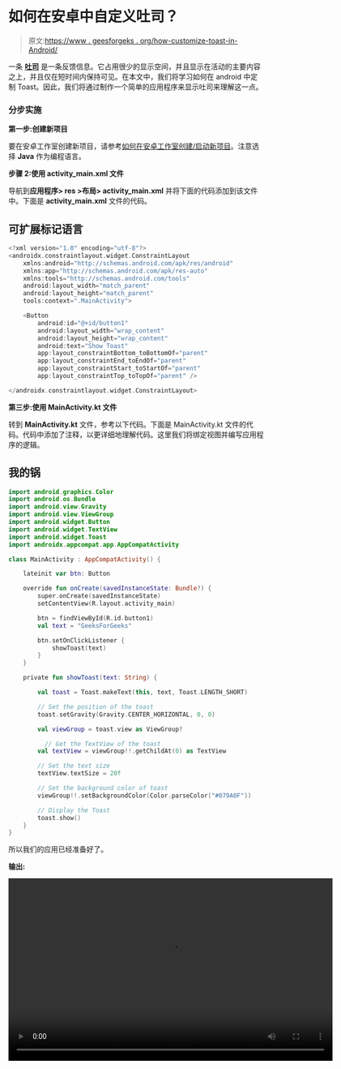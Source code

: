 # 如何在安卓中自定义吐司？

> 原文:[https://www . geesforgeks . org/how-customize-toast-in-Android/](https://www.geeksforgeeks.org/how-to-customize-toast-in-android/)

一条 [**吐司**](https://www.geeksforgeeks.org/toasts-android-studio/) 是一条反馈信息。它占用很少的显示空间，并且显示在活动的主要内容之上，并且仅在短时间内保持可见。在本文中，我们将学习如何在 android 中定制 Toast。因此，我们将通过制作一个简单的应用程序来显示吐司来理解这一点。

### **分步实施**

**第一步:创建新项目**

要在安卓工作室创建新项目，请参考[如何在安卓工作室创建/启动新项目](https://www.geeksforgeeks.org/android-how-to-create-start-a-new-project-in-android-studio/)。注意选择 **Java** 作为编程语言。

**步骤 2:使用 activity_main.xml 文件**

导航到**应用程序> res >布局> activity_main.xml** 并将下面的代码添加到该文件中。下面是 **activity_main.xml** 文件的代码。

## 可扩展标记语言

```kt
<?xml version="1.0" encoding="utf-8"?>
<androidx.constraintlayout.widget.ConstraintLayout 
    xmlns:android="http://schemas.android.com/apk/res/android"
    xmlns:app="http://schemas.android.com/apk/res-auto"
    xmlns:tools="http://schemas.android.com/tools"
    android:layout_width="match_parent"
    android:layout_height="match_parent"
    tools:context=".MainActivity">

    <Button
        android:id="@+id/button1"
        android:layout_width="wrap_content"
        android:layout_height="wrap_content"
        android:text="Show Toast"
        app:layout_constraintBottom_toBottomOf="parent"
        app:layout_constraintEnd_toEndOf="parent"
        app:layout_constraintStart_toStartOf="parent"
        app:layout_constraintTop_toTopOf="parent" />

</androidx.constraintlayout.widget.ConstraintLayout>
```

**第三步:使用 MainActivity.kt 文件**

转到 **MainActivity.kt** 文件，参考以下代码。下面是 MainActivity.kt 文件的代码。代码中添加了注释，以更详细地理解代码。这里我们将绑定视图并编写应用程序的逻辑。

## 我的锅

```kt
import android.graphics.Color
import android.os.Bundle
import android.view.Gravity
import android.view.ViewGroup
import android.widget.Button
import android.widget.TextView
import android.widget.Toast
import androidx.appcompat.app.AppCompatActivity

class MainActivity : AppCompatActivity() {

    lateinit var btn: Button

    override fun onCreate(savedInstanceState: Bundle?) {
        super.onCreate(savedInstanceState)
        setContentView(R.layout.activity_main)

        btn = findViewById(R.id.button1)
        val text = "GeeksForGeeks"

        btn.setOnClickListener {
            showToast(text)
        }
    }

    private fun showToast(text: String) {

        val toast = Toast.makeText(this, text, Toast.LENGTH_SHORT)

        // Set the position of the toast
        toast.setGravity(Gravity.CENTER_HORIZONTAL, 0, 0) 

        val viewGroup = toast.view as ViewGroup?

          // Get the TextView of the toast
        val textView = viewGroup!!.getChildAt(0) as TextView 

        // Set the text size
        textView.textSize = 20f 

        // Set the background color of toast
        viewGroup!!.setBackgroundColor(Color.parseColor("#079A0F")) 

        // Display the Toast
        toast.show() 
    }
}
```

所以我们的应用已经准备好了。

**输出:**

<video class="wp-video-shortcode" id="video-692761-1" width="640" height="360" preload="metadata" controls=""><source type="video/mp4" src="https://media.geeksforgeeks.org/wp-content/uploads/20211005184532/video_2021-10-05_18-44-57.mp4?_=1">[https://media.geeksforgeeks.org/wp-content/uploads/20211005184532/video_2021-10-05_18-44-57.mp4](https://media.geeksforgeeks.org/wp-content/uploads/20211005184532/video_2021-10-05_18-44-57.mp4)</video>